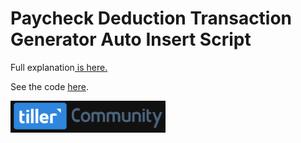 # Paycheck Deduction Transaction Generator Auto Insert Script


Full explanation[ is here.](https://community.tillerhq.com/t/auto-insert-generated-paycheck-deduction-transactions-apps-script)

See the code [here](paycheckDeductionTransactionAutoInsert.gs).

![Tiller](/tiller.community.png)
